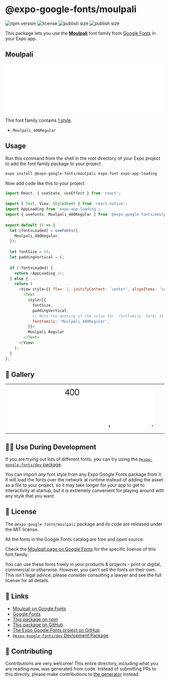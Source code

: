 # @expo-google-fonts/moulpali

![npm version](https://flat.badgen.net/npm/v/@expo-google-fonts/moulpali)
![license](https://flat.badgen.net/github/license/expo/google-fonts)
![publish size](https://flat.badgen.net/packagephobia/install/@expo-google-fonts/moulpali)
![publish size](https://flat.badgen.net/packagephobia/publish/@expo-google-fonts/moulpali)

This package lets you use the [**Moulpali**](https://fonts.google.com/specimen/Moulpali) font family from [Google Fonts](https://fonts.google.com/) in your Expo app.

## Moulpali

![Moulpali](./font-family.png)

This font family contains [1 style](#-gallery).

- `Moulpali_400Regular`

## Usage

Run this command from the shell in the root directory of your Expo project to add the font family package to your project
```sh
expo install @expo-google-fonts/moulpali expo-font expo-app-loading
```

Now add code like this to your project
```js
import React, { useState, useEffect } from 'react';

import { Text, View, StyleSheet } from 'react-native';
import AppLoading from 'expo-app-loading';
import { useFonts, Moulpali_400Regular } from '@expo-google-fonts/moulpali';

export default () => {
  let [fontsLoaded] = useFonts({
    Moulpali_400Regular,
  });

  let fontSize = 24;
  let paddingVertical = 6;

  if (!fontsLoaded) {
    return <AppLoading />;
  } else {
    return (
      <View style={{ flex: 1, justifyContent: 'center', alignItems: 'center' }}>
        <Text
          style={{
            fontSize,
            paddingVertical,
            // Note the quoting of the value for `fontFamily` here; it expects a string!
            fontFamily: 'Moulpali_400Regular',
          }}>
          Moulpali Regular
        </Text>
      </View>
    );
  }
};

```

## 🔡 Gallery


||||
|-|-|-|
|![Moulpali_400Regular](./Moulpali_400Regular.ttf.png)||||


## 👩‍💻 Use During Development

If you are trying out lots of different fonts, you can try using the [`@expo-google-fonts/dev` package](https://github.com/expo/google-fonts/tree/master/font-packages/dev#readme).

You can import *any* font style from any Expo Google Fonts package from it. It will load the fonts
over the network at runtime instead of adding the asset as a file to your project, so it may take longer
for your app to get to interactivity at startup, but it is extremely convenient
for playing around with any style that you want.

## 📖 License

The `@expo-google-fonts/moulpali` package and its code are released under the MIT license.

All the fonts in the Google Fonts catalog are free and open source.

Check the [Moulpali page on Google Fonts](https://fonts.google.com/specimen/Moulpali) for the specific license of this font family.

You can use these fonts freely in your products & projects - print or digital, commercial or otherwise. However, you can't sell the fonts on their own. This isn't legal advice, please consider consulting a lawyer and see the full license for all details.

## 🔗 Links

- [Moulpali on Google Fonts](https://fonts.google.com/specimen/Moulpali)
- [Google Fonts](https://fonts.google.com/)
- [This package on npm](https://www.npmjs.com/package/@expo-google-fonts/moulpali)
- [This package on GitHub](https://github.com/expo/google-fonts/tree/master/font-packages/moulpali)
- [The Expo Google Fonts project on GitHub](https://github.com/expo/google-fonts)
- [`@expo-google-fonts/dev` Devlopment Package](https://github.com/expo/google-fonts/tree/master/font-packages/dev)

## 🤝 Contributing

Contributions are very welcome! This entire directory, including what you are reading now, was generated from code. Instead of submitting PRs to this directly, please make contributions to [the generator](https://github.com/expo/google-fonts/tree/master/packages/generator) instead.
